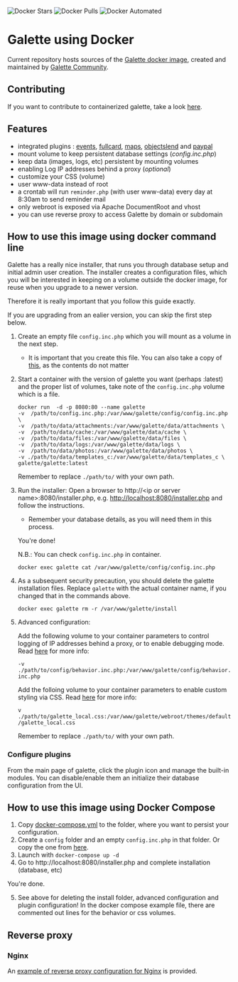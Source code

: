 ![Docker Stars](https://img.shields.io/docker/stars/galette/galette.svg) ![Docker Pulls](https://img.shields.io/docker/pulls/galette/galette.svg) ![Docker Automated](https://img.shields.io/docker/automated/galette/galette.svg)
# Galette using Docker

Current repository hosts sources of the [Galette docker image](https://hub.docker.com/repository/docker/galette/galette), created and maintained by [Galette Community](https://github.com/galette-community/).

## Contributing
If you want to contribute to containerized galette, take a look [here](./CONTRIBUTING.md).

## Features
* integrated plugins : [events](https://github.com/galette/plugin-events), [fullcard](https://github.com/galette/plugin-fullcard), [maps](https://github.com/galette/plugin-maps), [objectslend](https://github.com/galette/plugin-objectslend) and [paypal](https://github.com/galette/plugin-paypal)
* mount volume to keep persistent database settings (*config.inc.php*)
* keep data (images, logs, etc) persistent by mounting volumes
* enabling Log IP addresses behind a proxy (*optional*)
* customize your CSS (volume)
* user www-data instead of root
* a crontab will run `reminder.php` (with user www-data) every day at 8:30am to send reminder mail
* only webroot is exposed via Apache DocumentRoot and vhost
* you can use reverse proxy to access Galette by domain or subdomain

## How to use this image using docker command line
Galette has a really nice installer, that runs you through database setup and initial admin user creation. The installer creates a configuration files, which you will be interested in keeping on a volume outside the docker image, for reuse when you upgrade to a newer version.

Therefore it is really important that you follow this guide exactly.

If you are upgrading from an ealier version, you can skip the first step below.

1. Create an empty file `config.inc.php` which you will mount as a volume in the next step.
    - It is important that you create this file. You can also take a copy of [this](.example/config/config.inc.php), as the contents do not matter
2. Start a container with the version of galette you want (perhaps :latest) and the proper list of volumes, take note of the `config.inc.php` volume which is a file.
    ```
    docker run  -d -p 8080:80 --name galette
    -v  /path/to/config.inc.php:/var/www/galette/config/config.inc.php \
    -v  /path/to/data/attachments:/var/www/galette/data/attachments \
    -v  /path/to/data/cache:/var/www/galette/data/cache \
    -v  /path/to/data/files:/var/www/galette/data/files \
    -v  /path/to/data/logs:/var/www/galette/data/logs \
    -v  /path/to/data/photos:/var/www/galette/data/photos \
    -v ./path/to/data/templates_c:/var/www/galette/data/templates_c \
    galette/galette:latest
    ```
    Remember to replace `./path/to/` with your own path.

3. Run the installer: Open a browser to http://\<ip or server name\>:8080/installer.php, e.g. [http://localhost:8080/installer.php](http://localhost:8080/installer.php) and follow the instructions.
    - Remember your database details, as you will need them in this process.

    You're done!
    
    N.B.: You can check `config.inc.php` in container.

    `docker exec galette cat /var/www/galette/config/config.inc.php`

4. As a subsequent security precaution, you should delete the galette installation files. Replace `galette` with the actual container name, if you changed that in the commands above.

    `docker exec galette rm -r /var/www/galette/install`

5. Advanced configuration:

    Add the following volume to your container parameters to control logging of IP addresses behind a proxy, or to enable debugging mode. Read [here](https://doc.galette.eu/en/master/usermanual/avancee.html#log-ip-addresses-behind-a-proxy) for more info:

    `-v ./path/to/config/behavior.inc.php:/var/www/galette/config/behavior.inc.php`
    
    Add the folloing volume to your container parameters to enable custom styling via CSS. Read [here](https://doc.galette.eu/en/master/usermanual/avancee.html#adapt-to-your-graphical-chart) for more info:

    `v ./path/to/galette_local.css:/var/www/galette/webroot/themes/default/galette_local.css`

    Remember to replace `./path/to/` with your own path.

### Configure plugins
From the main page of galette, click the plugin icon and manage the built-in modules. You can disable/enable them an initialize their database configuration from the UI.

## How to use this image using Docker Compose
1. Copy [docker-compose.yml](.example/docker-compose.yml) to the folder, where you want to persist your configuration.
2. Create a `config` folder and an empty `config.inc.php` in that folder. Or copy the one from [here](.example/config/config.inc.php).
3. Launch with `docker-compose up -d`
4. Go to http://localhost:8080/installer.php and complete installation (database, etc)

You're done.

5. See above for deleting the install folder, advanced configuration and plugin configuration! In the docker compose example file, there are commented out lines for the behavior or css volumes.

## Reverse proxy
### Nginx

An [example of reverse proxy configuration for Nginx](.example/nginx/nginx.conf) is provided.
